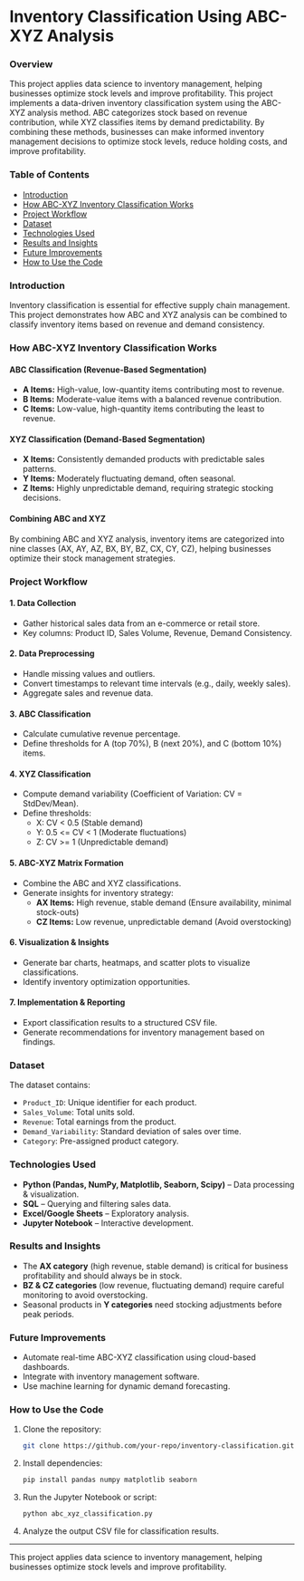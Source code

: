 # Inventory Classification Using ABC-XYZ Analysis

### Overview
This project applies data science to inventory management, helping businesses optimize stock levels and improve profitability.
This project implements a data-driven inventory classification system using the ABC-XYZ analysis method. ABC categorizes stock based on revenue contribution, while XYZ classifies items by demand predictability. By combining these methods, businesses can make informed inventory management decisions to optimize stock levels, reduce holding costs, and improve profitability.

### Table of Contents
- [Introduction](#introduction)
- [How ABC-XYZ Inventory Classification Works](#how-abc-xyz-inventory-classification-works)
- [Project Workflow](#project-workflow)
- [Dataset](#dataset)
- [Technologies Used](#technologies-used)
- [Results and Insights](#results-and-insights)
- [Future Improvements](#future-improvements)
- [How to Use the Code](#how-to-use-the-code)

### Introduction
Inventory classification is essential for effective supply chain management. This project demonstrates how ABC and XYZ analysis can be combined to classify inventory items based on revenue and demand consistency.

### How ABC-XYZ Inventory Classification Works
#### **ABC Classification (Revenue-Based Segmentation)**
- **A Items:** High-value, low-quantity items contributing most to revenue.
- **B Items:** Moderate-value items with a balanced revenue contribution.
- **C Items:** Low-value, high-quantity items contributing the least to revenue.

#### **XYZ Classification (Demand-Based Segmentation)**
- **X Items:** Consistently demanded products with predictable sales patterns.
- **Y Items:** Moderately fluctuating demand, often seasonal.
- **Z Items:** Highly unpredictable demand, requiring strategic stocking decisions.

#### **Combining ABC and XYZ**
By combining ABC and XYZ analysis, inventory items are categorized into nine classes (AX, AY, AZ, BX, BY, BZ, CX, CY, CZ), helping businesses optimize their stock management strategies.

### Project Workflow
#### **1. Data Collection**
- Gather historical sales data from an e-commerce or retail store.
- Key columns: Product ID, Sales Volume, Revenue, Demand Consistency.

#### **2. Data Preprocessing**
- Handle missing values and outliers.
- Convert timestamps to relevant time intervals (e.g., daily, weekly sales).
- Aggregate sales and revenue data.

#### **3. ABC Classification**
- Calculate cumulative revenue percentage.
- Define thresholds for A (top 70%), B (next 20%), and C (bottom 10%) items.

#### **4. XYZ Classification**
- Compute demand variability (Coefficient of Variation: CV = StdDev/Mean).
- Define thresholds:
  - X: CV < 0.5 (Stable demand)
  - Y: 0.5 <= CV < 1 (Moderate fluctuations)
  - Z: CV >= 1 (Unpredictable demand)

#### **5. ABC-XYZ Matrix Formation**
- Combine the ABC and XYZ classifications.
- Generate insights for inventory strategy:
  - **AX Items:** High revenue, stable demand (Ensure availability, minimal stock-outs)
  - **CZ Items:** Low revenue, unpredictable demand (Avoid overstocking)

#### **6. Visualization & Insights**
- Generate bar charts, heatmaps, and scatter plots to visualize classifications.
- Identify inventory optimization opportunities.

#### **7. Implementation & Reporting**
- Export classification results to a structured CSV file.
- Generate recommendations for inventory management based on findings.

### Dataset
The dataset contains:
- `Product_ID`: Unique identifier for each product.
- `Sales_Volume`: Total units sold.
- `Revenue`: Total earnings from the product.
- `Demand_Variability`: Standard deviation of sales over time.
- `Category`: Pre-assigned product category.

### Technologies Used
- **Python (Pandas, NumPy, Matplotlib, Seaborn, Scipy)** – Data processing & visualization.
- **SQL** – Querying and filtering sales data.
- **Excel/Google Sheets** – Exploratory analysis.
- **Jupyter Notebook** – Interactive development.

### Results and Insights
- The **AX category** (high revenue, stable demand) is critical for business profitability and should always be in stock.
- **BZ & CZ categories** (low revenue, fluctuating demand) require careful monitoring to avoid overstocking.
- Seasonal products in **Y categories** need stocking adjustments before peak periods.

### Future Improvements
- Automate real-time ABC-XYZ classification using cloud-based dashboards.
- Integrate with inventory management software.
- Use machine learning for dynamic demand forecasting.

### How to Use the Code
1. Clone the repository:
   ```sh
   git clone https://github.com/your-repo/inventory-classification.git
   ```
2. Install dependencies:
   ```sh
   pip install pandas numpy matplotlib seaborn
   ```
3. Run the Jupyter Notebook or script:
   ```sh
   python abc_xyz_classification.py
   ```
4. Analyze the output CSV file for classification results.

---

This project applies data science to inventory management, helping businesses optimize stock levels and improve profitability.

